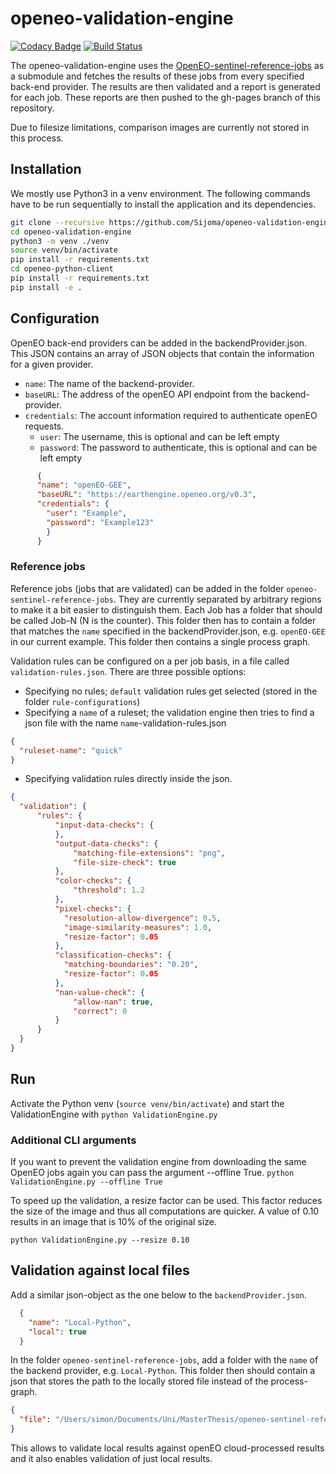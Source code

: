 # openeo-validation-engine

[![Codacy Badge](https://api.codacy.com/project/badge/Grade/072695f2ebbb404cb0512b711efa76d4)](https://app.codacy.com/app/simonschulte1991/openeo-validation-engine?utm_source=github.com&utm_medium=referral&utm_content=Sijoma/openeo-validation-engine&utm_campaign=Badge_Grade_Dashboard)
[![Build Status](https://travis-ci.com/Sijoma/openeo-validation-engine.svg?branch=master)](https://travis-ci.com/Sijoma/openeo-validation-engine)

The openeo-validation-engine uses the [OpenEO-sentinel-reference-jobs](https://github.com/Sijoma/openeo-sentinel-reference-jobs) as a submodule and fetches the results of these jobs from every specified back-end provider. The results are then validated and a report is generated for each job. These reports are then pushed to the gh-pages branch of this repository.

Due to filesize limitations, comparison images are currently not stored in this process.


## Installation
We mostly use Python3 in a venv environment. The following commands have to be run sequentially to install the application and its dependencies.

```bash
git clone --recursive https://github.com/Sijoma/openeo-validation-engine
cd openeo-validation-engine
python3 -m venv ./venv
source venv/bin/activate
pip install -r requirements.txt
cd openeo-python-client
pip install -r requirements.txt
pip install -e .
```

## Configuration

OpenEO back-end providers can be added in the backendProvider.json. This JSON contains an array of JSON objects that 
contain the information for a given provider.

* `name`: The name of the backend-provider.
* `baseURL`: The address of the openEO API endpoint from the backend-provider.
* `credentials`: The account information required to authenticate openEO requests.
    * `user`: The username, this is optional and can be left empty
    * `password`: The password to authenticate, this is optional and can be left empty

```json
      {
      "name": "openEO-GEE",
      "baseURL": "https://earthengine.openeo.org/v0.3",
      "credentials": {
        "user": "Example",
        "password": "Example123"
        }
      }
```

### Reference jobs

Reference jobs (jobs that are validated) can be added in the folder `openeo-sentinel-reference-jobs`. They are currently
separated by arbitrary regions to make it a bit easier to distinguish them. Each Job has a folder that should be called
Job-N (N is the counter). This folder then has to contain a folder that matches the `name` specified in the backendProvider.json,
e.g. `openEO-GEE` in our current example. This folder then contains a single process graph.

Validation rules can be configured on a per job basis, in a file called `validation-rules.json`. There are three possible options:

* Specifying no rules; `default` validation rules get selected (stored in the folder `rule-configurations`)
* Specifying a `name` of a ruleset; the validation engine then tries to find a json file with the name `name`-validation-rules.json
```json
{
  "ruleset-name": "quick"
}
```
* Specifying validation rules directly inside the json.
```json
{
  "validation": {
      "rules": {
          "input-data-checks": {
          },
          "output-data-checks": {
              "matching-file-extensions": "png",
              "file-size-check": true
          },
          "color-checks": {
              "threshold": 1.2
          },
          "pixel-checks": {
            "resolution-allow-divergence": 0.5,
            "image-similarity-measures": 1.0,
            "resize-factor": 0.05
          },
          "classification-checks": {
            "matching-boundaries": "0.20",
            "resize-factor": 0.05
          },
          "nan-value-check": {
              "allow-nan": true,
              "correct": 0
          }
      }
  }
}
```

## Run
Activate the Python venv (`source venv/bin/activate`) and start the ValidationEngine with `python ValidationEngine.py`


### Additional CLI arguments

If you want to prevent the validation engine from downloading the same OpenEO jobs again you can pass the argument --offline True.
`python ValidationEngine.py --offline True`

To speed up the validation, a resize factor can be used. This factor reduces the size of the image and thus all computations are quicker. A value of 0.10 results in an image that is 10% of the original size.

`python ValidationEngine.py --resize 0.10`

## Validation against local files
Add a similar json-object as the one below to the `backendProvider.json`.

```json
  {
    "name": "Local-Python",
    "local": true
  }
```

In the folder `openeo-sentinel-reference-jobs`, add a folder with the `name` of the backend provider, e.g. `Local-Python`.
This folder then should contain a json that stores the path to the locally stored file instead of the process-graph.

```json
{
  "file": "/Users/simon/Documents/Uni/MasterThesis/openeo-sentinel-reference-jobs/Switzerland/Python/RawData/Python_NDVI_S2A_MSIL2A_20180604T103021_N0208_R108_T32TNT_20180604T165443.tiff"
}
```

This allows to validate local results against openEO cloud-processed results and it also enables validation of just local results.


